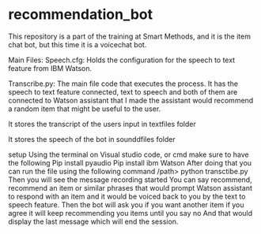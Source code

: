 # recommendation_bot

This repository is a part of the training at Smart Methods, and it is the item chat bot, but this time it is a voicechat bot.

Main Files:
Speech.cfg:
Holds the configuration for the speech to text feature from IBM Watson. 


Transcribe.py: 
The main file code that executes the process. It has the speech to text feature connected, text to speech and both of them are connected to Watson assistant that I made the assistant would recommend a random item that might be useful to the user. 



It stores the transcript of the users input in textfiles folder 



It stores the speech of the bot in sounddfiles folder

setup
Using the terminal on Visual studio code, or cmd make sure to have the following
Pip install pyaudio 
Pip install ibm Watson
After doing that you can run the file using the following command
/path>  python transctibe.py 
Then you will see the message recording started 
You can say recommend, recommend an item or similar phrases that would prompt Watson assistant to respond with an item and it would be voiced back to you by the text to speech feature. 
Then the bot will ask you if you want another item if you agree it will keep recommending you items until you say no 
And that would display the last message which will end the session.


